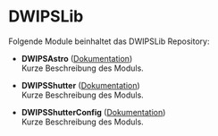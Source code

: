 # DWIPSLib

Folgende Module beinhaltet das DWIPSLib Repository:

- __DWIPSAstro__ ([Dokumentation](DWIPSAstro))  
	Kurze Beschreibung des Moduls.

- __DWIPSShutter__ ([Dokumentation](DWIPSShutter))  
	Kurze Beschreibung des Moduls.

- __DWIPSShutterConfig__ ([Dokumentation](DWIPSShutterConfig))  
	Kurze Beschreibung des Moduls.